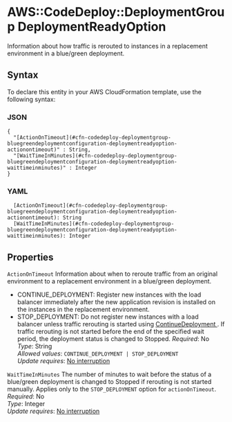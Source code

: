 # AWS::CodeDeploy::DeploymentGroup DeploymentReadyOption<a name="aws-properties-codedeploy-deploymentgroup-deploymentreadyoption"></a>

Information about how traffic is rerouted to instances in a replacement environment in a blue/green deployment\.

## Syntax<a name="aws-properties-codedeploy-deploymentgroup-deploymentreadyoption-syntax"></a>

To declare this entity in your AWS CloudFormation template, use the following syntax:

### JSON<a name="aws-properties-codedeploy-deploymentgroup-deploymentreadyoption-syntax.json"></a>

```
{
  "[ActionOnTimeout](#cfn-codedeploy-deploymentgroup-bluegreendeploymentconfiguration-deploymentreadyoption-actionontimeout)" : String,
  "[WaitTimeInMinutes](#cfn-codedeploy-deploymentgroup-bluegreendeploymentconfiguration-deploymentreadyoption-waittimeinminutes)" : Integer
}
```

### YAML<a name="aws-properties-codedeploy-deploymentgroup-deploymentreadyoption-syntax.yaml"></a>

```
  [ActionOnTimeout](#cfn-codedeploy-deploymentgroup-bluegreendeploymentconfiguration-deploymentreadyoption-actionontimeout): String
  [WaitTimeInMinutes](#cfn-codedeploy-deploymentgroup-bluegreendeploymentconfiguration-deploymentreadyoption-waittimeinminutes): Integer
```

## Properties<a name="aws-properties-codedeploy-deploymentgroup-deploymentreadyoption-properties"></a>

`ActionOnTimeout` <a name="cfn-codedeploy-deploymentgroup-bluegreendeploymentconfiguration-deploymentreadyoption-actionontimeout"></a>
Information about when to reroute traffic from an original environment to a replacement environment in a blue/green deployment\.

- CONTINUE_DEPLOYMENT: Register new instances with the load balancer immediately after the new application revision is installed on the instances in the replacement environment\.
- STOP_DEPLOYMENT: Do not register new instances with a load balancer unless traffic rerouting is started using [ContinueDeployment ](https://docs.aws.amazon.com/codedeploy/latest/APIReference/API_ContinueDeployment.html)\. If traffic rerouting is not started before the end of the specified wait period, the deployment status is changed to Stopped\.
  _Required_: No  
  _Type_: String  
  _Allowed values_: `CONTINUE_DEPLOYMENT | STOP_DEPLOYMENT`  
  _Update requires_: [No interruption](https://docs.aws.amazon.com/AWSCloudFormation/latest/UserGuide/using-cfn-updating-stacks-update-behaviors.html#update-no-interrupt)

`WaitTimeInMinutes` <a name="cfn-codedeploy-deploymentgroup-bluegreendeploymentconfiguration-deploymentreadyoption-waittimeinminutes"></a>
The number of minutes to wait before the status of a blue/green deployment is changed to Stopped if rerouting is not started manually\. Applies only to the `STOP_DEPLOYMENT` option for `actionOnTimeout`\.  
_Required_: No  
_Type_: Integer  
_Update requires_: [No interruption](https://docs.aws.amazon.com/AWSCloudFormation/latest/UserGuide/using-cfn-updating-stacks-update-behaviors.html#update-no-interrupt)
